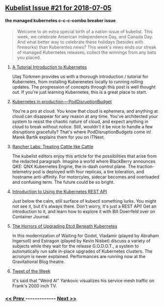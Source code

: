 ## [Kubelist Issue #21 for 2018-07-05](https://kubelist.com/issue/21)

#### the managed kubernetes c-c-c-combo breaker issue

> Welcome to an extra special birth of a nation issue of kubelist. This week, we celebrate American Independence Day, and Canada Day. And what better way to celebrate these holidays (besides with fireworks) than Kuberentes news? This week&#39;s news ends our streak of managed Kubernetes releases; collect the winnings from any bets you placed.

1. [A Tutorial Introduction to Kubernetes](http://okigiveup.net/a-tutorial-introduction-to-kubernetes/)

    Ulaş Türkmen provides us with a thorough introduction / tutorial for Kubernetes, from installing Kuberenetes locally to running rolling updates. The progression of concepts through this post is well thought out. If you're just learning Kubernetes, this is a great place to start.
1. [Kubernetes in production — PodDisruptionBudget](https://itnext.io/kubernetes-in-production-poddisruptionbudget-1380009aaede)

    You're a pro at cloud. You know that cloud is ephemera, and anything at cloud can disappear for any reason at any time. You've architected your system to resist the chaotic nature of cloud, and expect anything in cloud to break without notice. Still, wouldn't it be nice to handle a few disruptions gracefully? That's where PodDisruptionBudgets come in! Marek Bartík explains them for you on ITNext.
1. [Rancher Labs: Treating Cattle like Cattle](https://redmonk.com/jgovernor/2018/06/28/rancher-labs-treating-cattle-like-cattle/)

    The kubelist editors enjoy this article for the possibilities that arise from the redacted paragraph. Imagine a world where BlackBerry announces QKE: QNX Kubernetes Engine, the in-dash control plane. The traction-telemetry pod is deployed with four replicas, a tire toleration, and hostname anti-affinity. For motorcyles, sidecar becomes and overloaded and confusing term. The future could be so bright.
1. [Introduction to Using the Kubernetes REST API](https://containerjournal.com/2018/07/05/introduction-to-using-the-kubernetes-rest-api/)

    Just below the calm, still surface of kubectl something lurks. You might not see it, but it's always there. Don't worry, it's just a REST API! Get an introduction to it, and learn how to explore it with Bill Doerrfeld over on Container Journal.
1. [The Horrors of Upgrading Etcd Beneath Kubernetes](https://gravitational.com/blog/kubernetes-and-offline-etcd-upgrades/)

    In this modernization of Waiting for Godot, Vladamir (played by Abraham Ingersoll) and Estragon (played by Kevin Nisbet) discuss a variety of subjects while they wait for the release G.O.D.O.T., a system to automatically run safe in-place upgrades of Kubernetes clusters. The acronym is never explained. Performances are running now at the Gravitational Blog theatre.
1. [Tweet of the Week](https://twitter.com/gavinbunney/status/1013997355715006464)

    It's said that "Weird Al" Yankovic visualizes his service mesh traffic on Frank's 2000 inch TV.

### [ << Prev ](kubelist-20.md) ------------- [ Next >> ](kubelist-22.md)